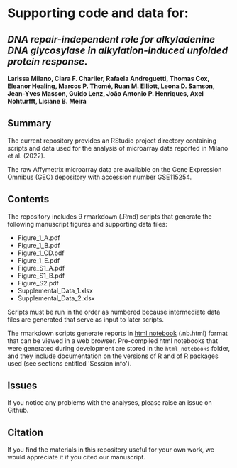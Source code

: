 # Supporting code and data for:  
## *DNA repair-independent role for alkyladenine DNA glycosylase in alkylation-induced unfolded protein response*.

**Larissa Milano, Clara F. Charlier, Rafaela Andreguetti, Thomas Cox, Eleanor Healing, Marcos P. Thomé, Ruan M. Elliott, Leona D. Samson, Jean-Yves Masson, Guido Lenz, João Antonio P. Henriques, Axel Nohturfft, Lisiane B. Meira**


## Summary  

The current repository provides an RStudio project directory containing scripts and data used for the analysis of microarray data reported in Milano et al. (2022).  

The raw Affymetrix microarray data are available on the Gene Expression Omnibus (GEO) depository with accession number GSE115254.  


## Contents  
The repository includes 9 rmarkdown (.Rmd) scripts that generate the following manuscript figures and supporting data files:  

* Figure_1_A.pdf  
* Figure_1_B.pdf  
* Figure_1_CD.pdf  
* Figure_1_E.pdf  
* Figure_S1_A.pdf  
* Figure_S1_B.pdf  
* Figure_S2.pdf  
* Supplemental_Data_1.xlsx  
* Supplemental_Data_2.xlsx  

Scripts must be run in the order as numbered because intermediate data files are generated that serve as input to later scripts.  

The rmarkdown scripts generate reports in [html notebook](https://rmarkdown.rstudio.com/r_notebook_format.html) (.nb.html) format that can be viewed in a web browser. Pre-compiled html notebooks that were generated during development are stored in the `html_notebooks` folder, and they include documentation on the versions of R and of R packages used (see sections entitled 'Session info').  

## Issues  
If you notice any problems with the analyses, please raise an issue on Github.  

## Citation  
If you find the materials in this repository useful for your own work, we would appreciate it if you cited our manuscript.  
